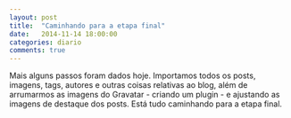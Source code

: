 ```yaml
---
layout: post
title:  "Caminhando para a etapa final"
date:   2014-11-14 18:00:00
categories: diario
comments: true
---
```

Mais alguns passos foram dados hoje. Importamos todos os posts, imagens, tags, autores e outras coisas relativas ao blog, além de arrumarmos as imagens do Gravatar - criando um plugin - e ajustando as imagens de destaque dos posts. Está tudo caminhando para a etapa final.